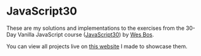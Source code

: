# JavaScript30

These are my solutions and implementations to the exercises from the 30-Day Vanilla JavaScript course ([JavaScript30](https://JavaScript30.com)) by [Wes Bos](https://wesbos.com).

You can view all projects live on [this website](https://spaceinvadev.github.io/JavaScript30/) I made to showcase them.
